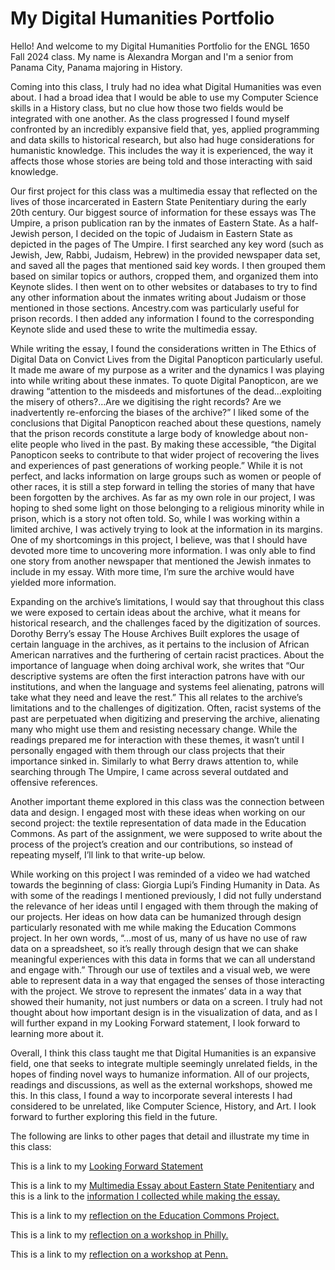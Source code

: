 # My Digital Humanities Portfolio

Hello! And welcome to my Digital Humanities Portfolio for the ENGL 1650 Fall 2024 class. My name is Alexandra Morgan and I'm a senior from Panama City, Panama majoring in History.

Coming into this class, I truly had no idea what Digital Humanities was even about. I had a broad idea that I would be able to use my Computer Science skills in a History class, but no clue how those two fields would be integrated with one another. As the class progressed I found myself confronted by an incredibly expansive field that, yes, applied programming and data skills to historical research, but also had huge considerations for humanistic knowledge. This includes the way it is experienced, the way it affects those whose stories are being told and those interacting with said knowledge.

Our first project for this class was a multimedia essay that reflected on the lives of those incarcerated in Eastern State Penitentiary during the early 20th century. Our biggest source of information for these essays was The Umpire, a prison publication ran by the inmates of Eastern State. As a half-Jewish person, I decided on the topic of Judaism in Eastern State as depicted in the pages of The Umpire. I first searched any key word (such as Jewish, Jew, Rabbi, Judaism, Hebrew) in the provided newspaper data set, and saved all the pages that mentioned said key words. I then grouped them based on similar topics or authors, cropped them, and organized them into Keynote slides. I then went on to other websites or databases to try to find any other information about the inmates writing about Judaism or those mentioned in those sections. Ancestry.com was particularly useful for prison records. I then added any information I found to the corresponding Keynote slide and used these to write the multimedia essay.

While writing the essay, I found the considerations written in The Ethics of Digital Data on Convict Lives from the Digital Panopticon particularly useful. It made me aware of my purpose as a writer and the dynamics I was playing into while writing about these inmates. To quote Digital Panopticon, are we drawing “attention to the misdeeds and misfortunes of the dead…exploiting the misery of others?…Are we digitising the right records? Are we inadvertently re-enforcing the biases of the archive?” I liked some of the conclusions that Digital Panopticon reached about these questions, namely that the prison records constitute a large body of knowledge about non-elite people who lived in the past. By making these accessible, “the Digital Panopticon seeks to contribute to that wider project of recovering the lives and experiences of past generations of working people.” While it is not perfect, and lacks information on large groups such as women or people of other races, it is still a step forward in telling the stories of many that have been forgotten by the archives. As far as my own role in our project, I was hoping to shed some light on those belonging to a religious minority while in prison, which is a story not often told. So, while I was working within a limited archive, I was actively trying to look at the information in its margins. One of my shortcomings in this project, I believe, was that I should have devoted more time to uncovering more information. I was only able to find one story from another newspaper that mentioned the Jewish inmates to include in my essay. With more time, I’m sure the archive would have yielded more information.

Expanding on the archive’s limitations, I would say that throughout this class we were exposed to certain ideas about the archive, what it means for historical research, and the challenges faced by the digitization of sources. Dorothy Berry’s essay The House Archives Built explores the usage of certain language in the archives, as it pertains to the inclusion of African American narratives and the furthering of certain racist practices. About the importance of language when doing archival work, she writes that “Our descriptive systems are often the first interaction patrons have with our institutions, and when the language and systems feel alienating, patrons will take what they need and leave the rest.” This all relates to the archive’s limitations and to the challenges of digitization. Often, racist systems of the past are perpetuated when digitizing and preserving the archive, alienating many who might use them and resisting necessary change. While the readings prepared me for interaction with these themes, it wasn’t until I personally engaged with them through our class projects that their importance sinked in. Similarly to what Berry draws attention to, while searching through The Umpire, I came across several outdated and offensive references.

Another important theme explored in this class was the connection between data and design. I engaged most with these ideas when working on our second project: the textile representation of data made in the Education Commons. As part of the assignment, we were supposed to write about the process of the project’s creation and our contributions, so instead of repeating myself, I’ll link to that write-up below.

While working on this project I was reminded of a video we had watched towards the beginning of class: Giorgia Lupi’s Finding Humanity in Data. As with some of the readings I mentioned previously, I did not fully understand the relevance of her ideas until I engaged with them through the making of our projects. Her ideas on how data can be humanized through design particularly resonated with me while making the Education Commons project. In her own words, “…most of us, many of us have no use of raw data on a spreadsheet, so it’s really through design that we can shake meaningful experiences with this data in forms that we can all understand and engage with.” Through our use of textiles and a visual web, we were able to represent data in a way that engaged the senses of those interacting with the project. We strove to represent the inmates’ data in a way that showed their humanity, not just numbers or data on a screen. I truly had not thought about how important design is in the visualization of data, and as I will further expand in my Looking Forward statement, I look forward to learning more about it.

Overall, I think this class taught me that Digital Humanities is an expansive field, one that seeks to integrate multiple seemingly unrelated fields, in the hopes of finding novel ways to humanize information. All of our projects, readings and discussions, as well as the external workshops, showed me this. In this class, I found a way to incorporate several interests I had considered to be unrelated, like Computer Science, History, and Art. I look forward to further exploring this field in the future.



The following are links to other pages that detail and illustrate my time in this class:

This is a link to my [Looking Forward Statement](lookingforward.html)

This is a link to my [Multimedia Essay about Eastern State Penitentiary](https://printinginprisons.org/blog/morgana/) and this is a link to the [information I collected while making the essay.](multimediainfo.html)

This is a link to my [reflection on the Education Commons Project.](educationcommonsproject.html)

This is a link to my [reflection on a workshop in Philly.](phillyworkshop.html)

This is a link to my [reflection on a workshop at Penn.](pennworkshop.html)

